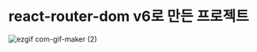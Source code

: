 # react-router-dom v6로 만든 프로젝트

![ezgif com-gif-maker (2)](https://user-images.githubusercontent.com/90495580/158135345-31e1aa68-bd09-4153-82a4-ce5374dd6c6f.gif)
